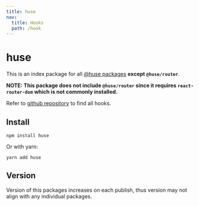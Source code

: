 ```yaml
---
title: huse
nav:
  title: Hooks
  path: /hook
---
```


# huse

This is an index package for all [@huse packages](https://www.npmjs.com/search?q=%40huse) **except `@huse/router`**.

**NOTE: This package does not include `@huse/router` since it requires `react-router-dom` which is not commonly installed.**

Refer to [github repository](https://github.com/ecomfe/react-hooks/tree/master/packages) to find all hooks.

## Install

```shell
npm install huse
```

Or with yarn:

```shell
yarn add huse
```

## Version

Version of this packages increases on each publish, thus version may not align with any individual packages.
